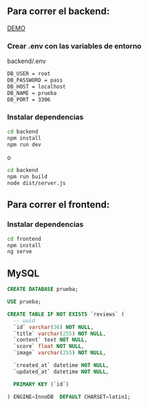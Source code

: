 ## Para correr el backend:

[DEMO](https://ik.imagekit.io/gabriellazcano/2022-11-30_16-13-45_7fUq5yufd.mp4)

### Crear .env con las variables de entorno

backend/.env

```bash
DB_USER = root
DB_PASSWORD = pass
DB_HOST = localhost
DB_NAME = prueba
DB_PORT = 3306
```

### Instalar dependencias

```bash
cd backend
npm install
npm run dev
```

o

```bash
cd backend
npm run build
node dist/server.js
```

## Para correr el frontend:

### Instalar dependencias

```bash
cd frontend
npm install
ng serve
```

## MySQL

```sql
CREATE DATABASE prueba;

USE prueba;

CREATE TABLE IF NOT EXISTS `reviews` (
  -- uuid
  `id` varchar(36) NOT NULL,
  `title` varchar(255) NOT NULL,
  `content` text NOT NULL,
  `score` float NOT NULL,
  `image` varchar(255) NOT NULL,

  `created_at` datetime NOT NULL,
  `updated_at` datetime NOT NULL,

  PRIMARY KEY (`id`)

) ENGINE=InnoDB  DEFAULT CHARSET=latin1;
```
